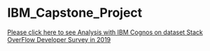 # IBM_Capstone_Project <br/>

[Please click here to see Analysis with IBM Cognos on dataset Stack OverFlow Developer Survey in 2019](https://eu-de.dataplatform.cloud.ibm.com/dashboards/0f14bedb-b378-4251-bf85-eec0962035d8/view/431be02237ad35de72e6f2e407cb2f557a33770fb7bbd20682d37b4909667297f0381294c87c4c5b8b160766a0e9170dc1)

